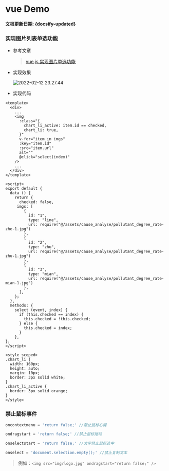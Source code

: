# vue Demo

**文档更新日期: {docsify-updated}**

### 实现图片列表单选功能

- 参考文章

  > [vue.js 实现图片单选功能](https://blog.csdn.net/qq_37842366/article/details/96976608)

- 实现效果

  ![2022-02-12 23.27.44](https://gitee.com/xujiajun0319/typora_imgs/raw/master/uPic/2022-02-12%2023.27.44.gif)

- 实现代码

```vue
<template>
  <div>
    ...
    <img
      :class="{
        chart_li_active: item.id == checked,
        chart_li: true,
      }"
      v-for="item in imgs"
      :key="item.id"
      :src="item.url"
      alt=""
      @click="select(index)"
    />
    ...
  </div>
</template>

<script>
export default {
  data () {
    return {
      checked: false,
     imgs: [
        {
          id: "1",
          type: "line",
          url: require("@/assets/cause_analyse/pollutant_degree_rate-zhe-1.jpg")
        },
        {
          id: "2",
          type: "zhu",
          url: require("@/assets/cause_analyse/pollutant_degree_rate-zhu-1.jpg")
        },
        {
          id: "3",
          type: "mian",
          url: require("@/assets/cause_analyse/pollutant_degree_rate-mian-1.jpg")
        },
      ],
    };
  },
  methods: {
    select (event, index) {
      if (this.checked == index) {
        this.checked = !this.checked;
      } else {
        this.checked = index;
      }
    },
};
</script>

<style scoped>
.chart_li {
  width: 160px;
  height: auto;
  margin: 10px;
  border: 3px solid white;
}
.chart_li_active {
  border: 3px solid orange;
}
</style>
```

### 禁止鼠标事件

```js
oncontextmenu = 'return false;' //禁止鼠标右键

ondragstart = 'return false;' //禁止鼠标拖动

onselectstart = 'return false;' //文字禁止鼠标选中

onselect = 'document.selection.empty();' //禁止复制文本
```

> 例如：`<img src="img/logo.jpg" ondragstart="return false;" />`
